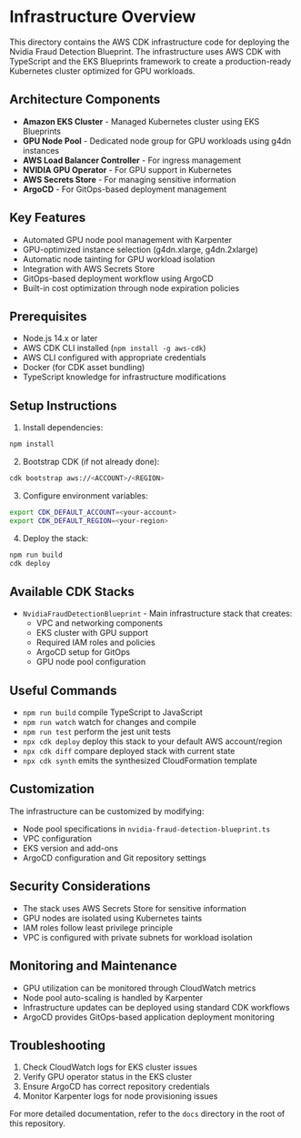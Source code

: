 # Infrastructure Overview

This directory contains the AWS CDK infrastructure code for deploying the Nvidia Fraud Detection Blueprint. The infrastructure uses AWS CDK with TypeScript and the EKS Blueprints framework to create a production-ready Kubernetes cluster optimized for GPU workloads.

## Architecture Components

- **Amazon EKS Cluster** - Managed Kubernetes cluster using EKS Blueprints
- **GPU Node Pool** - Dedicated node group for GPU workloads using g4dn instances
- **AWS Load Balancer Controller** - For ingress management
- **NVIDIA GPU Operator** - For GPU support in Kubernetes
- **AWS Secrets Store** - For managing sensitive information
- **ArgoCD** - For GitOps-based deployment management

## Key Features

- Automated GPU node pool management with Karpenter
- GPU-optimized instance selection (g4dn.xlarge, g4dn.2xlarge)
- Automatic node tainting for GPU workload isolation
- Integration with AWS Secrets Store
- GitOps-based deployment workflow using ArgoCD
- Built-in cost optimization through node expiration policies

## Prerequisites

- Node.js 14.x or later
- AWS CDK CLI installed (`npm install -g aws-cdk`)
- AWS CLI configured with appropriate credentials
- Docker (for CDK asset bundling)
- TypeScript knowledge for infrastructure modifications

## Setup Instructions

1. Install dependencies:
```bash
npm install
```

2. Bootstrap CDK (if not already done):
```bash
cdk bootstrap aws://<ACCOUNT>/<REGION>
```

3. Configure environment variables:
```bash
export CDK_DEFAULT_ACCOUNT=<your-account>
export CDK_DEFAULT_REGION=<your-region>
```

4. Deploy the stack:
```bash
npm run build
cdk deploy
```

## Available CDK Stacks

- `NvidiaFraudDetectionBlueprint` - Main infrastructure stack that creates:
  - VPC and networking components
  - EKS cluster with GPU support
  - Required IAM roles and policies
  - ArgoCD setup for GitOps
  - GPU node pool configuration

## Useful Commands

* `npm run build`   compile TypeScript to JavaScript
* `npm run watch`   watch for changes and compile
* `npm run test`    perform the jest unit tests
* `npx cdk deploy`  deploy this stack to your default AWS account/region
* `npx cdk diff`    compare deployed stack with current state
* `npx cdk synth`   emits the synthesized CloudFormation template

## Customization

The infrastructure can be customized by modifying:

- Node pool specifications in `nvidia-fraud-detection-blueprint.ts`
- VPC configuration
- EKS version and add-ons
- ArgoCD configuration and Git repository settings

## Security Considerations

- The stack uses AWS Secrets Store for sensitive information
- GPU nodes are isolated using Kubernetes taints
- IAM roles follow least privilege principle
- VPC is configured with private subnets for workload isolation

## Monitoring and Maintenance

- GPU utilization can be monitored through CloudWatch metrics
- Node pool auto-scaling is handled by Karpenter
- Infrastructure updates can be deployed using standard CDK workflows
- ArgoCD provides GitOps-based application deployment monitoring

## Troubleshooting

1. Check CloudWatch logs for EKS cluster issues
2. Verify GPU operator status in the EKS cluster
3. Ensure ArgoCD has correct repository credentials
4. Monitor Karpenter logs for node provisioning issues

For more detailed documentation, refer to the `docs` directory in the root of this repository.
